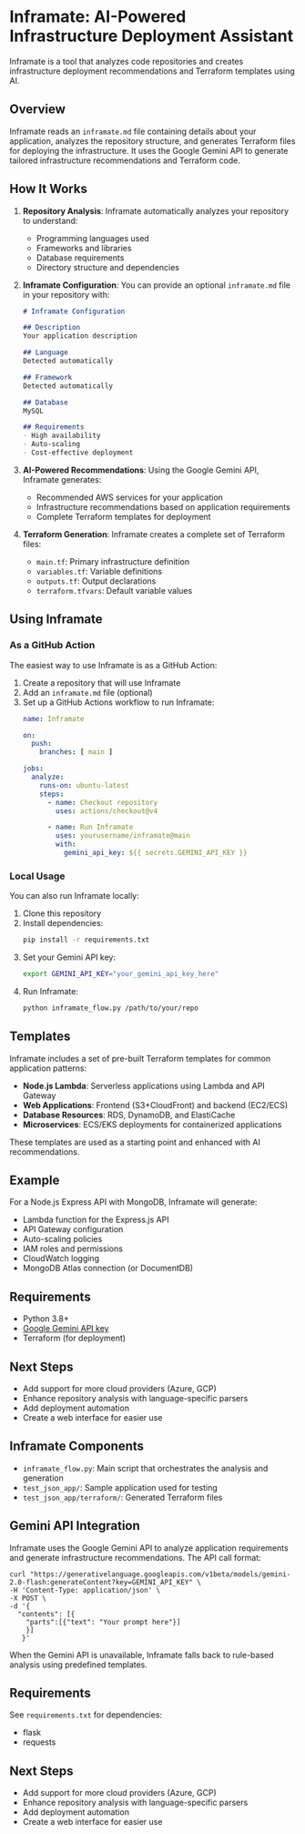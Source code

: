 # Inframate: AI-Powered Infrastructure Deployment Assistant

Inframate is a tool that analyzes code repositories and creates infrastructure deployment recommendations and Terraform templates using AI.

## Overview

Inframate reads an `inframate.md` file containing details about your application, analyzes the repository structure, and generates Terraform files for deploying the infrastructure. It uses the Google Gemini API to generate tailored infrastructure recommendations and Terraform code.

## How It Works

1. **Repository Analysis**: Inframate automatically analyzes your repository to understand:
   - Programming languages used
   - Frameworks and libraries
   - Database requirements
   - Directory structure and dependencies

2. **Inframate Configuration**: You can provide an optional `inframate.md` file in your repository with:
   ```markdown
   # Inframate Configuration

   ## Description
   Your application description

   ## Language
   Detected automatically

   ## Framework
   Detected automatically

   ## Database
   MySQL

   ## Requirements
   - High availability
   - Auto-scaling
   - Cost-effective deployment
   ```

3. **AI-Powered Recommendations**: Using the Google Gemini API, Inframate generates:
   - Recommended AWS services for your application
   - Infrastructure recommendations based on application requirements
   - Complete Terraform templates for deployment

4. **Terraform Generation**: Inframate creates a complete set of Terraform files:
   - `main.tf`: Primary infrastructure definition
   - `variables.tf`: Variable definitions
   - `outputs.tf`: Output declarations
   - `terraform.tfvars`: Default variable values

## Using Inframate

### As a GitHub Action

The easiest way to use Inframate is as a GitHub Action:

1. Create a repository that will use Inframate
2. Add an `inframate.md` file (optional)
3. Set up a GitHub Actions workflow to run Inframate:
   ```yaml
   name: Inframate

   on:
     push:
       branches: [ main ]

   jobs:
     analyze:
       runs-on: ubuntu-latest
       steps:
         - name: Checkout repository
           uses: actions/checkout@v4

         - name: Run Inframate
           uses: yourusername/inframate@main
           with:
             gemini_api_key: ${{ secrets.GEMINI_API_KEY }}
   ```

### Local Usage

You can also run Inframate locally:

1. Clone this repository
2. Install dependencies:
   ```bash
   pip install -r requirements.txt
   ```
3. Set your Gemini API key:
   ```bash
   export GEMINI_API_KEY="your_gemini_api_key_here"
   ```
4. Run Inframate:
   ```bash
   python inframate_flow.py /path/to/your/repo
   ```

## Templates

Inframate includes a set of pre-built Terraform templates for common application patterns:

- **Node.js Lambda**: Serverless applications using Lambda and API Gateway
- **Web Applications**: Frontend (S3+CloudFront) and backend (EC2/ECS)
- **Database Resources**: RDS, DynamoDB, and ElastiCache
- **Microservices**: ECS/EKS deployments for containerized applications

These templates are used as a starting point and enhanced with AI recommendations.

## Example

For a Node.js Express API with MongoDB, Inframate will generate:
- Lambda function for the Express.js API
- API Gateway configuration
- Auto-scaling policies
- IAM roles and permissions
- CloudWatch logging
- MongoDB Atlas connection (or DocumentDB)

## Requirements

- Python 3.8+
- [Google Gemini API key](https://ai.google.dev/)
- Terraform (for deployment)

## Next Steps

- Add support for more cloud providers (Azure, GCP)
- Enhance repository analysis with language-specific parsers
- Add deployment automation
- Create a web interface for easier use

## Inframate Components

- `inframate_flow.py`: Main script that orchestrates the analysis and generation
- `test_json_app/`: Sample application used for testing
- `test_json_app/terraform/`: Generated Terraform files

## Gemini API Integration

Inframate uses the Google Gemini API to analyze application requirements and generate infrastructure recommendations. The API call format:

```
curl "https://generativelanguage.googleapis.com/v1beta/models/gemini-2.0-flash:generateContent?key=GEMINI_API_KEY" \
-H 'Content-Type: application/json' \
-X POST \
-d '{
  "contents": [{
    "parts":[{"text": "Your prompt here"}]
    }]
   }'
```

When the Gemini API is unavailable, Inframate falls back to rule-based analysis using predefined templates.

## Requirements

See `requirements.txt` for dependencies:
- flask
- requests

## Next Steps

- Add support for more cloud providers (Azure, GCP)
- Enhance repository analysis with language-specific parsers
- Add deployment automation
- Create a web interface for easier use 